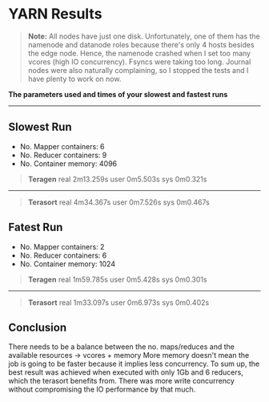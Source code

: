 YARN Results
===================
> **Note:**
All nodes have just one disk.
Unfortunately, one of them has the namenode and datanode roles because there's only 4 hosts besides the edge node.
Hence, the namenode crashed when I set too many vcores (high IO concurrency). Fsyncs were taking too long. Journal nodes were also naturally complaining, so I stopped the tests and I have plenty to work on now.

**The parameters used and times of your slowest and fastest runs**

----------


Slowest Run
-------------
- No. Mapper containers: 6
- No. Reducer containers: 9
- No. Container memory: 4096

>**Teragen**
real    2m13.259s
user    0m5.503s
sys     0m0.321s

----
>**Terasort**
real    4m34.367s
user    0m7.526s
sys     0m0.467s

Fatest Run
-------------
- No. Mapper containers: 2
- No. Reducer containers: 6
- No. Container memory: 1024

>**Teragen**
real    1m59.785s
user    0m5.428s
sys     0m0.301s

----
>**Terasort**
real    1m33.097s
user    0m6.973s
sys     0m0.402s


Conclusion
-----------
There needs to be a balance between the no. maps/reduces and the available resources -> vcores + memory
More memory doesn't mean the job is going to be faster because it implies less concurrency.
To sum up, the best result was achieved when executed with only 1Gb and 6 reducers, which the terasort benefits from. There was more write concurrency without compromising the IO performance by that much.